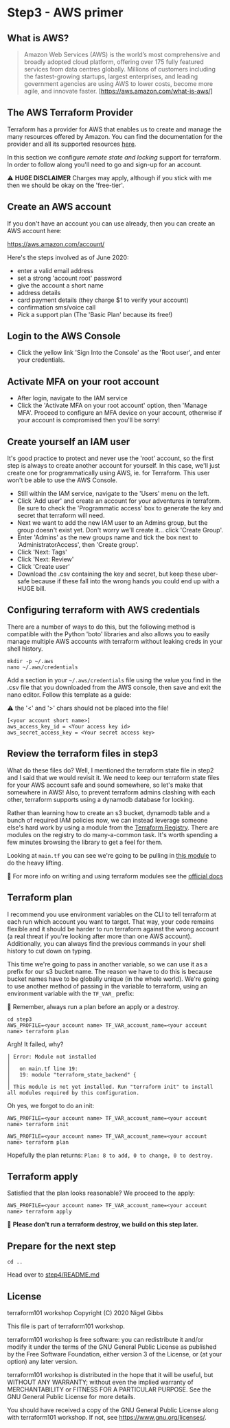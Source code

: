 # Step3 - AWS primer

## What is AWS?

> Amazon Web Services (AWS) is the world’s most comprehensive and broadly adopted cloud platform, offering over 175 fully featured services
> from data centres globally. Millions of customers including the fastest-growing startups, largest enterprises, and leading government
> agencies are using AWS to lower costs, become more agile, and innovate faster. [https://aws.amazon.com/what-is-aws/]

## The AWS Terraform Provider

Terraform has a provider for AWS that enables us to create and manage the many resources offered by Amazon.  You can find the documentation for the provider and all its supported resources [here](https://www.terraform.io/docs/providers/aws/index.html).

In this section we configure _remote state and locking_ support for terraform.  In order to follow along you'll need to go and sign-up for an account.

:warning: **HUGE DISCLAIMER** Charges may apply, although if you stick with me then we should be okay on the 'free-tier'.

## Create an AWS account

If you don't have an account you can use already, then you can create an AWS account here:

https://aws.amazon.com/account/

Here's the steps involved as of June 2020:

- enter a valid email address
- set a strong 'account root' password
- give the account a short name
- address details
- card payment details (they charge $1 to verify your account)
- confirmation sms/voice call
- Pick a support plan (The 'Basic Plan' because its free!)

## Login to the AWS Console

- Click the yellow link 'Sign Into the Console' as the 'Root user', and enter your credentials.

## Activate MFA on your root account

- After login, navigate to the IAM service
- Click the 'Activate MFA on your root account' option, then 'Manage MFA'.  Proceed to configure an MFA device on your account, otherwise if your account is compromised then you'll be sorry!

## Create yourself an IAM user

It's good practice to protect and never use the 'root' account, so the first step is always to create another account for yourself.  In this case, we'll just create one for programmatically using AWS, ie. for Terraform.  This user won't be able to use the AWS Console.

- Still within the IAM service, navigate to the 'Users' menu on the left.
- Click 'Add user' and create an account for your adventures in terraform.  Be sure to check the 'Programmatic access' box to generate the key and secret that terraform will need.
- Next we want to add the new IAM user to an Admins group, but the group doesn't exist yet.  Don't worry we'll create it... click 'Create Group'.
- Enter 'Admins' as the new groups name and tick the box next to 'AdministratorAccess', then 'Create group'.
- Click 'Next: Tags'
- Click 'Next: Review'
- Click 'Create user'
- Download the .csv containing the key and secret, but keep these uber-safe because if these fall into the wrong hands you could end up with a HUGE bill.

## Configuring terraform with AWS credentials

There are a number of ways to do this, but the following method is compatible with the Python 'boto' libraries and also allows you to easily manage multiple AWS accounts with terraform without leaking creds in your shell history.

    mkdir -p ~/.aws
    nano ~/.aws/credentials

Add a section in your `~/.aws/credentials` file using the value you find in the .csv file that you downloaded from the AWS console, then save and exit the nano editor.  Follow this template as a guide:

:warning: the '<' and '>' chars should not be placed into the file!

    [<your account short name>]
    aws_access_key_id = <Your access key id>
    aws_secret_access_key = <Your secret access key>

## Review the terraform files in step3

What do these files do?  Well, I mentioned the terraform state file in step2 and I said that we would revisit it.  We need to keep our terraform state files for your AWS account safe and sound somewhere, so let's make that somewhere in AWS!  Also, to prevent terraform admins clashing with each other, terraform supports using a dynamodb database for locking.

Rather than learning how to create an s3 bucket, dynamodb table and a bunch of required IAM policies now, we can instead leverage someone else's hard work by using a module from the [Terraform Registry](https://registry.terraform.io/).  There are modules on the registry to do many-a-common task.  It's worth spending a few minutes browsing the library to get a feel for them.

Looking at `main.tf` you can see we're going to be pulling in [this module](https://registry.terraform.io/modules/cloudposse/tfstate-backend/aws/0.17.0) to do the heavy lifting.

:pencil: For more info on writing and using terraform modules see the [official docs](https://www.terraform.io/docs/modules/index.html)

## Terraform plan

I recommend you use environment variables on the CLI to tell terraform at each run which account you want to target.  That way, your code remains flexible and it should be harder to run terraform against the wrong account (a real threat if you're looking after more than one AWS account).  Additionally, you can always find the previous commands in your shell history to cut down on typing.

This time we're going to pass in another variable, so we can use it as a prefix for our s3 bucket name.  The reason we have to do this is because bucket names have to be globally unique (in the whole world).  We're going to use another method of passing in the variable to terraform, using an environment variable with the `TF_VAR_` prefix:

:pencil: Remember, always run a plan before an apply or a destroy.

    cd step3
    AWS_PROFILE=<your account name> TF_VAR_account_name=<your account name> terraform plan

Argh! It failed, why?

    │ Error: Module not installed
    │
    │   on main.tf line 19:
    │   19: module "terraform_state_backend" {
    │
    │ This module is not yet installed. Run "terraform init" to install all modules required by this configuration.

Oh yes, we forgot to do an init:

    AWS_PROFILE=<your account name> TF_VAR_account_name=<your account name> terraform init

    AWS_PROFILE=<your account name> TF_VAR_account_name=<your account name> terraform plan

Hopefully the plan returns: `Plan: 8 to add, 0 to change, 0 to destroy.`

## Terraform apply

Satisfied that the plan looks reasonable?  We proceed to the apply:

    AWS_PROFILE=<your account name> TF_VAR_account_name=<your account name> terraform apply

:pencil:  **Please don't run a terraform destroy, we build on this step later.**

## Prepare for the next step

    cd ..

Head over to [step4/README.md](/step4/README.md)

## License

terraform101 workshop
Copyright (C) 2020 Nigel Gibbs

This file is part of terraform101 workshop.

terraform101 workshop is free software: you can redistribute it and/or modify
it under the terms of the GNU General Public License as published by
the Free Software Foundation, either version 3 of the License, or
(at your option) any later version.

terraform101 workshop is distributed in the hope that it will be useful,
but WITHOUT ANY WARRANTY; without even the implied warranty of
MERCHANTABILITY or FITNESS FOR A PARTICULAR PURPOSE.  See the
GNU General Public License for more details.

You should have received a copy of the GNU General Public License
along with terraform101 workshop.  If not, see <https://www.gnu.org/licenses/>.
